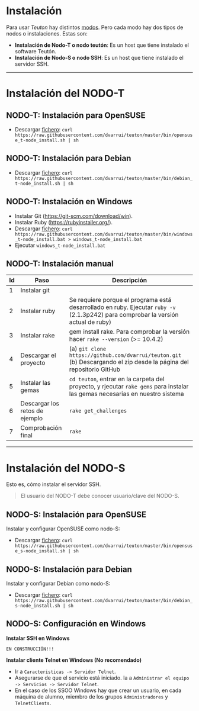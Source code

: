
# Instalación

Para usar *Teuton* hay distintos [modos](./modos.md).
Pero cada modo hay dos tipos de nodos o instalaciones. Estas son:

* **Instalación de Nodo-T o nodo teutón**: Es un host que tiene instalado el software Teutón.
* **Instalación de Nodo-S o nodo SSH**: Es un host que tiene instalado el servidor SSH.

---

# Instalación del NODO-T

## NODO-T: Instalación para OpenSUSE

* Descargar [fichero](../../bin/opensuse_t-node_install.sh): `curl https://raw.githubusercontent.com/dvarrui/teuton/master/bin/opensuse_t-node_install.sh | sh`

## NODO-T: Instalación para Debian

* Descargar [fichero](../../bin/debian_t-node_install.sh): `curl https://raw.githubusercontent.com/dvarrui/teuton/master/bin/debian_t-node_install.sh | sh`

## NODO-T: Instalación en Windows

* Instalar Git (https://git-scm.com/download/win).
* Instalar Ruby (https://rubyinstaller.org/).
* Descargar [fichero](../../bin/windows_t-node_install.sh): `curl https://raw.githubusercontent.com/dvarrui/teuton/master/bin/windows_t-node_install.bat > windows_t-node_install.bat`
* Ejecutar `windows_t-node_install.bat`

## NODO-T: Instalación manual

| Id | Paso             | Descripción |
| -- | ---------------- | ----------- |
| 1  | Instalar git     |  |
| 2  | Instalar ruby    | Se requiere porque el programa está desarrollado en ruby. Ejecutar `ruby -v` (2.1.3p242) para comprobar la versión actual de ruby) |
| 3  | Instalar rake | gem install rake. Para comprobar la versión hacer `rake --version` (>= 10.4.2) |
| 4  | Descargar el proyecto | (a) `git clone https://github.com/dvarrui/teuton.git` (b) Descargando el zip desde la página del repositorio GitHub |
| 5  | Instalar las gemas | `cd teuton`, entrar en la carpeta del proyecto, y rjecutar `rake gems` para instalar las gemas necesarias en nuestro sistema |
| 6  | Descargar los retos de ejemplo | `rake get_challenges` |
| 7  | Comprobación final | `rake` |

---

# Instalación del NODO-S

Esto es, cómo instalar el servidor SSH.

> El usuario del NODO-T debe conocer usuario/clave del NODO-S.

## NODO-S: Instalación para OpenSUSE

Instalar y configurar OpenSUSE como nodo-S:
* Descargar [fichero](../../bin/opensuse_s-node_install.sh): `curl https://raw.githubusercontent.com/dvarrui/teuton/master/bin/opensuse_s-node_install.sh | sh`

## NODO-S: Instalación para Debian

Instalar y configurar Debian como nodo-S:
* Descargar [fichero](../../bin/debian_s-node_install.sh): `curl https://raw.githubusercontent.com/dvarrui/teuton/master/bin/debian_s-node_install.sh | sh`

## NODO-S: Configuración en Windows

**Instalar SSH en Windows**

`EN CONSTRUCCIÓN!!!`

**Instalar cliente Telnet en Windows (No recomendado)**

* Ir a `Caracteristicas -> Servidor Telnet`.
* Asegurarse de que el servicio está iniciado. Ia a `Administrar el equipo -> Servicios -> Servidor Telnet`.
* En el caso de los SSOO Windows hay que crear un usuario, en cada
máquina de alumno, miembro de los grupos `Administradores` y `TelnetClients`.
